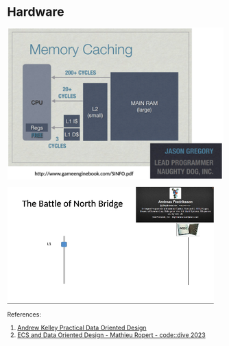 # Hardware

![](../images/cpu-latency-numbers-1.png)

![L1-L2-Cache-Latency-Visualized](../images/L1-L2-Cache-Latency-Visualized.gif)

References:

1. [Andrew Kelley Practical Data Oriented Design](https://www.youtube.com/watch?v=IroPQ150F6c)
1. [ECS and Data Oriented Design - Mathieu Ropert - code::dive 2023](https://www.youtube.com/watch?v=McZvt1hZ7SI)
